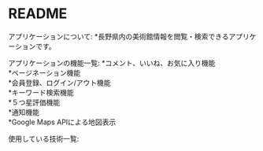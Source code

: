 # README

アプリケーションについて:
*長野県内の美術館情報を閲覧・検索できるアプリケーションです。

アプリケーションの機能一覧:
*コメント、いいね、お気に入り機能  
*ページネーション機能  
*会員登録、ログイン/アウト機能  
*キーワード検索機能  
*５つ星評価機能  
*通知機能  
*Google Maps APIによる地図表示  

使用している技術一覧:
